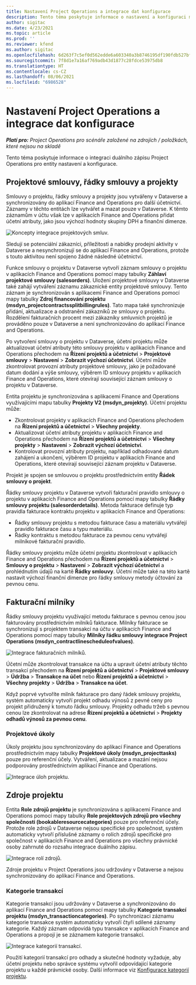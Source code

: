 ```yaml
---
title: Nastavení Project Operations a integrace dat konfigurace
description: Tento téma poskytuje informace o nastavení a konfiguraci map duálního zápisu Project Operations.
author: sigitac
ms.date: 4/23/2021
ms.topic: article
ms.prod: ''
ms.reviewer: kfend
ms.author: sigitac
ms.openlocfilehash: 6d263f7c5ef0d562edde6a603340a3b8746195df190fdb527bfa40297f68eed2
ms.sourcegitcommit: 7f8d1e7a16af769adb43d1877c28fdce53975db8
ms.translationtype: HT
ms.contentlocale: cs-CZ
ms.lasthandoff: 08/06/2021
ms.locfileid: "6986528"
---
```

# <a name="project-operations-setup-and-configuration-data-integration"></a>Nastavení Project Operations a integrace dat konfigurace

_**Platí pro:** Project Operations pro scénáře založené na zdrojích / položkách, které nejsou na skladě_

Tento téma poskytuje informace o integraci duálního zápisu Project Operations pro entity nastavení a konfigurace.

## <a name="project-contracts-contract-lines-and-projects"></a>Projektové smlouvy, řádky smlouvy a projekty

Smlouvy o projektu, řádky smlouvy a projekty jsou vytvářeny v Dataverse a synchronizovány do aplikací Finance and Operations pro další účetnictví. Záznamy v těchto entitách lze vytvářet a mazat pouze v Dataverse. K těmto záznamům v účtu však lze v aplikacích Finance and Operations přidat účetní atributy, jako jsou výchozí hodnoty skupiny DPH a finanční dimenze.

  ![Koncepty integrace projektových smluv.](./media/1ProjectContract.jpg)

Sledují se potenciální zákazníci, příležitosti a nabídky prodejní aktivity v Dataverse a nesynchronizují se do aplikací Finance and Operations, protože s touto aktivitou není spojeno žádné následné účetnictví.

Funkce smlouvy o projektu v Dataverse vytvoří záznam smlouvy o projektu v aplikacích Finance and Operations pomocí mapy tabulky **Záhlaví projektové smlouvy (salesorders)**. Uložení projektové smlouvy v Dataverse také zahájí vytváření záznamu zákaznické entity projektové smlouvy. Tento záznam je synchronizován s aplikacemi Finance and Operations pomocí mapy tabulky **Zdroj financování projektu (msdyn\_projectcontractssplitbillingrules)**. Tato mapa také synchronizuje přidání, aktualizace a odstranění zákazníků ze smlouvy o projektu. Rozdělení fakturačních procent mezi zákazníky smluvních projektů je prováděno pouze v Dataverse a není synchronizováno do aplikací Finance and Operations.

Po vytvoření smlouvy o projektu v Dataverse, účetní projektu může aktualizovat účetní atributy této smlouvy projektu v aplikacích Finance and Operations přechodem na **Řízení projektů a účetnictví** > **Projektové smlouvy** > **Nastavení** > **Zobrazit výchozí účetnictví**. Účetní může zkontrolovat provozní atributy projektové smlouvy, jako je požadované datum dodání a výše smlouvy, výběrem ID smlouvy projektu v aplikacích Finance and Operations, které otevírají související záznam smlouvy o projektu v Dataverse.

Entita projektu je synchronizována s aplikacemi Finance and Operations využívajícími mapu tabulky **Projekty V2 (msdyn\_projekty)**. Účetní projektu může:

  - Zkontrolovat projekty v aplikacích Finance and Operations přechodem na **Řízení projektů a účetnictví** > **Všechny projekty**. 
  - Aktualizovat účetní atributy projektu v aplikacích Finance and Operations přechodem na **Řízení projektů a účetnictví** > **Všechny projekty** > **Nastavení** > **Zobrazit výchozí účetnictví**.  
  - Kontrolovat provozní atributy projektu, například odhadované datum zahájení a ukončení, výběrem ID projektu v aplikacích Finance and Operations, které otevírají související záznam projektu v Dataverse.

Projekt je spojen se smlouvou o projektu prostřednictvím entity **Řádek smlouvy o projekt**.

Řádky smlouvy projektu v Dataverse vytvoří fakturační pravidlo smlouvy o projektu v aplikacích Finance and Operations pomocí mapy tabulky **Řádky smlouvy projektu (salesorderdetails)**. Metoda fakturace definuje typ pravidla fakturace kontraktu projektu v aplikacích Finance and Operations:

  - Řádky smlouvy projektu s metodou fakturace času a materiálu vytvářejí pravidlo fakturace času a typu materiálu.
  - Řádky kontraktu s metodou fakturace za pevnou cenu vytvářejí milníkové fakturační pravidlo.

Řádky smlouvy projektu může účetní projektu zkontrolovat v aplikacích Finance and Operations přechodem na **Řízení projektů a účetnictví** > **Smlouvy o projektu** > **Nastavení** > **Zobrazit výchozí účetnictví** a prohlédnutím údajů na kartě **Řádky smlouvy**. Účetní může také na této kartě nastavit výchozí finanční dimenze pro řádky smlouvy metody účtování za pevnou cenu.

## <a name="billing-milestones"></a>Fakturační milníky

Řádky smlouvy projektu využívající metodu fakturace s pevnou cenou jsou fakturovány prostřednictvím milníků fakturace. Milníky fakturace se synchronizují s projektem transakcí na účtu v aplikacích Finance and Operations pomocí mapy tabulky **Milníky řádku smlouvy integrace Project Operations (msdyn\_contractlinescheduleofvalues)**.

  ![Integrace fakturačních milníků.](./media/2Milestones.jpg)

Účetní může zkontrolovat transakce na účtu a upravit účetní atributy těchto transakcí přechodem na **Řízení projektů a účetnictví** > **Projektové smlouvy** > **Údržba** > **Transakce na účet** nebo **Řízení projektů a účetnictví** > **Všechny projekty** > **Údržba** > **Transakce na účet**.

Když poprvé vytvoříte milník fakturace pro daný řádek smlouvy projektu, systém automaticky vytvoří projekt odhadu výnosů z pevné ceny pro projekt přidružený k tomuto řádku smlouvy. Projekty odhadu tržeb s pevnou cenou lze zkontrolovat na adrese **Řízení projektů a účetnictví** > **Projekty odhadů výnosů za pevnou cenu**.

### <a name="project-tasks"></a>Projektové úkoly

Úkoly projektu jsou synchronizovány do aplikací Finance and Operations prostřednictvím mapy tabulky **Projektové úkoly (msdyn\_projecttasks)** pouze pro referenční účely. Vytváření, aktualizace a mazání nejsou podporovány prostřednictvím aplikací Finance and Operations.

  ![Integrace úloh projektu.](./media/3Tasks.jpg)

## <a name="project-resources"></a>Zdroje projektu

Entita **Role zdrojů projektu** je synchronizována s aplikacemi Finance and Operations pomocí mapy tabulky **Role projektových zdrojů pro všechny společnosti (bookableresourcecategories)** pouze pro referenční účely. Protože role zdrojů v Dataverse nejsou specifické pro společnost, systém automaticky vytvoří příslušné záznamy o rolích zdrojů specifické pro společnost v aplikacích Finance and Operations pro všechny právnické osoby zahrnuté do rozsahu integrace duálního zápisu.

![Integrace rolí zdrojů.](./media/5Resources.jpg)

Zdroje projektu v Project Operations jsou udržovány v Dataverse a nejsou synchronizovány do aplikací Finance and Operations.

### <a name="transaction-categories"></a>Kategorie transakcí

Kategorie transakcí jsou udržovány v Dataverse a synchronizováno do aplikací Finance and Operations pomocí mapy tabulky **Kategorie transakcí projektu (msdyn\_transactioncategories)**. Po synchronizaci záznamu kategorie transakce systém automaticky vytvoří čtyři sdílené záznamy kategorie. Každý záznam odpovídá typu transakce v aplikacích Finance and Operations a propojí je se záznamem kategorie transakcí.

![Integrace kategorií transakcí.](./media/4TransactionCategories.jpg)

Použití kategorií transakcí pro odhady a skutečné hodnoty vyžaduje, aby účetní projektu nebo správce systému vytvořil odpovídající kategorie projektu u každé právnické osoby. Další informace viz [Konfigurace kategorií projektu](../project-accounting/configure-project-categories.md).
